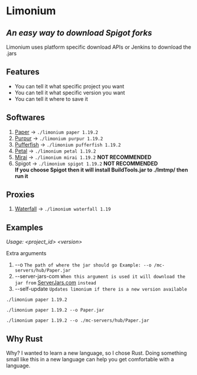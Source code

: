 # Limonium

## _An easy way to download Spigot forks_

Limonium uses platform specific download APIs or Jenkins to download the .jars

## Features

- You can tell it what specific project you want
- You can tell it what specific version you want
- You can tell it where to save it

## Softwares

1. [Paper](https://github.com/PaperMC/Paper) -> `./limonium paper 1.19.2`
2. [Purpur](https://github.com/PurpurMC/Purpur) -> `./limonium purpur 1.19.2`
3. [Pufferfish](https://github.com/pufferfish-gg/Pufferfish) -> `./limonium pufferfish 1.19.2`
4. [Petal](https://github.com/Bloom-host/Petal) -> `./limonium petal 1.19.2`
5. [Mirai](https://github.com/etil2jz/Mirai) -> `./limonium mirai 1.19.2` **NOT RECOMMENDED**
6. Spigot -> `./limonium spigot 1.19.2` **NOT RECOMMENDED**\
__If you choose Spigot then it will install BuildTools.jar to ./lmtmp/ then run it__

## Proxies

1. [Waterfall](https://github.com/PaperMC/Waterfall) -> `./limonium waterfall 1.19`

## Examples

*Usage: &lt;project_id&gt; &lt;version&gt;*

Extra arguments
1. --o `The path of where the jar should go Example: --o /mc-servers/hub/Paper.jar`
2. --server-jars-com `When this argument is used it will download the jar from` [ServerJars.com](https://serverjars.com/) `instead`
2. --self-update `Updates limonium if there is a new version available`

```
./limonium paper 1.19.2
```

```
./limonium paper 1.19.2 --o Paper.jar
```

```
./limonium paper 1.19.2 --o ./mc-servers/hub/Paper.jar
```

## Why Rust

Why? I wanted to learn a new language, so I chose Rust. Doing something small like this in a new language can help you get comfortable with a language.
